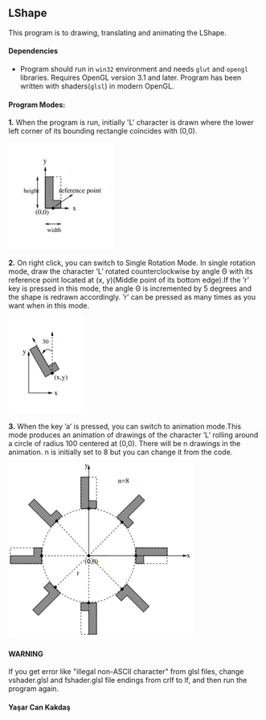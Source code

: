 ## LShape

This program is to drawing, translating and animating the LShape.


#### Dependencies
- Program should run in `win32` environment and needs `glut` and `opengl` libraries. Requires OpenGL version 3.1 and later. Program has been written with shaders(`glsl`) in modern OpenGL.

#### Program Modes:

**1.** When the program is run, initially 'L' character is drawn where the lower left corner of its bounding rectangle
coincides with (0,0).

![LShape Initial Position](Screenshots/LShapeInit.PNG)

**2.** On right click, you can switch to Single Rotation Mode. In single rotation mode, draw the character ’L’ rotated counterclockwise by angle Θ with its reference point located at (x, y)(Middle point of its bottom edge).If
the ’r’ key is pressed in this mode, the angle Θ is incremented by 5 degrees and the shape is redrawn accordingly. ’r’ can be pressed as many times as you want
when in this mode.

![LShape Single Rotation Mode](/Screenshots/LShapeSingleRotation.PNG)

**3.** When the key ’a’ is pressed, you can switch to animation mode.This mode produces an animation of drawings of the character ’L’ rolling around a circle of
radius 100 centered at (0,0). There will be n drawings in the animation. n is initially set to 8 but you can change it from the code.


![LShape Single Rotation Mode](/Screenshots/LShapeAnimation.PNG)

#### WARNING ####

If you get error like "illegal non-ASCII character" from glsl files, change vshader.glsl and fshader.glsl file endings from crlf to lf, and then run the program again.
#### Yaşar Can Kakdaş
